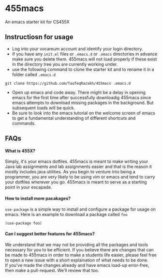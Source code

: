 # 455macs
An emacs starter kit for CS455X

## Instructiosn for usage
+ Log into your vocareum account and identify your login directory.
+ If you have any `init.el` files or `.emacs.d` or `.emacs` directories in advance make sure you delete them. 455macs will not load properly if these exist in the directory tree you are currently working under.
+ use the following command to clone the starter kit and to rename it in a folder called `.emacs.d`
```
git clone https://github.com/TaufeqRazakh/455macs .emacs.d
```
+ Open up emacs and code away. There might be a delay in opening emacs for the first time after successfully downloadig 455macs since emacs attempts to download missing packages in the background.
But subsequent loads will be quick. 
+ Be sure to look into the emacs tutorial on the welcome screen of emacs to get a fundamental understanding of different shortcuts and commands.

## FAQs

#### What is 455X?
Simply, it's your emacs dotfiles.
455macs is meant to make writing your Java lab assignments and lab assignments easier and that is the reason it mostly includes java utilities. As you begin to venture into being a programmer, you are very likely to be using vim or emacs and tend to carry your dotfiles wherever you go. 455macs is meant to serve as a starting point in your escapade.

#### How to install more pacakages?

`use-package` is a simple way to install and configure a package for usage on emacs.
Here is an example to download a package called `foo`
```
(use-package foo)
```

#### Can I suggest better features for 455macs?

We understand that we may not be providing all the packages and tools necessary for you to be efficient. If you believe there are changes that can be made to 455macs in order to make a students life easier, please feel free to open a new issue with a short explaination of what needs to be done. <br/>
If you've made the changes already and have emacs load-up error-free, then make a pull-request. We'll review that too. 
